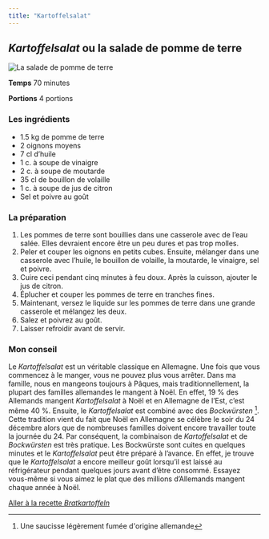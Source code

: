 ```yaml
---
title: "Kartoffelsalat"
---
```


## ***Kartoffelsalat* ou la salade de pomme de terre**

![La salade de pomme de terre](/images/Kartoffelsalat.jpg)

**Temps**       70 minutes

**Portions**    4 portions



### **Les ingrédients**
* 1.5 kg de pomme de terre
* 2 oignons moyens
* 7 cl d’huile
* 1 c. à soupe de vinaigre
* 2 c. à soupe de moutarde
* 35 cl de bouillon de volaille
* 1 c. à soupe de jus de citron
* Sel et poivre au goût

### **La préparation**
1. Les pommes de terre sont bouillies dans une casserole avec de l’eau salée. Elles devraient encore être un peu dures et pas trop molles.
2. Peler et couper les oignons en petits cubes. Ensuite, mélanger dans une casserole avec l’huile, le bouillon de volaille, la moutarde, le vinaigre, sel et poivre.
3. Cuire ceci pendant cinq minutes à feu doux. Après la cuisson, ajouter le jus de citron.
4. Éplucher et couper les pommes de terre en tranches fines.
5. Maintenant, versez le liquide sur les pommes de terre dans une grande casserole et mélangez les deux.
6. Salez et poivrez au goût.
7. Laisser refroidir avant de servir.

### **Mon conseil**

Le *Kartoffelsalat* est un véritable classique en Allemagne. Une fois que vous commencez à le manger, vous ne pouvez plus vous arrêter. Dans ma famille, nous en mangeons toujours à Pâques, mais traditionnellement, la plupart des familles allemandes le mangent à Noël. En effet, 19  % des Allemands mangent *Kartoffelsalat* à Noël et en Allemagne de l’Est, c’est même 40  %. Ensuite, le *Kartoffelsalat* est combiné avec des *Bockwürsten* [^1]. Cette tradition vient du fait que Noël en Allemagne se célèbre le soir du 24 décembre alors que de nombreuses familles doivent encore travailler toute la journée du 24. Par conséquent, la combinaison de *Kartoffelsalat* et de *Bockwürsten* est très pratique. Les Bockwürste sont cuites en quelques minutes et le *Kartoffelsalat* peut être préparé à l’avance. En effet, je trouve que le *Kartoffelsalat* a encore meilleur goût lorsqu’il est laissé au réfrigérateur pendant quelques jours avant d’être consommé. Essayez vous-même si vous aimez le plat que des millions d’Allemands mangent chaque année à Noël.


[^1]: Une saucisse légèrement fumée d'origine allemande


[Aller à la recette *Bratkartoffeln*](https://xlilix2312.github.io/Kartoffel/bratkartoffeln/)
